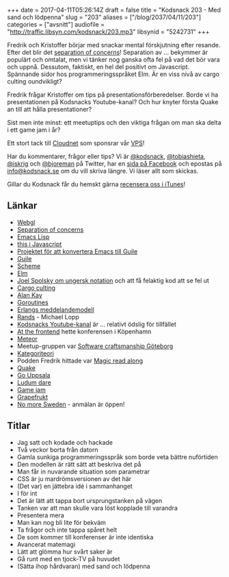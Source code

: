 +++
date = 2017-04-11T05:26:14Z
draft = false
title = "Kodsnack 203 - Med sand och lödpenna"
slug = "203"
aliases = ["/blog/2037/04/11/203"]
categories = ["avsnitt"]
audiofile = "http://traffic.libsyn.com/kodsnack/203.mp3"
libsynid = "5242731"
+++

Fredrik och Kristoffer börjar med snackar mental förskjutning efter resande. Efter det blir det [separation of concerns](https://en.wikipedia.org/wiki/Separation_of_concerns)! Separation av … bekymmer är populärt och omtalat, men vi tänker nog ganska ofta fel på vad det bör vara och uppnå. Dessutom, faktiskt, en hel del positivt om Javascript. Spännande sidor hos programmeringsspråket Elm. Är en viss nivå av cargo culting oundvikligt?

Fredrik frågar Kristoffer om tips på presentationsförberedelser. Borde vi ha presentationen på Kodsnacks Youtube-kanal? Och hur knyter första Quake an till att hålla presentationer?

Sist men inte minst: ett meetuptips och den viktiga frågan om man ska delta i ett game jam i år?

Ett stort tack till [Cloudnet](http://www.cloudnet.se) som sponsrar vår [VPS](http://en.wikipedia.org/wiki/Virtual_private_server)!

Har du kommentarer, frågor eller tips? Vi är [@kodsnack](https://www.twitter.com/kodsnack), [@tobiashieta](https://www.twitter.com/tobiashieta), [@iskrig](https://www.twitter.com/iskrig) och [@bjoreman](https://www.twitter.com/bjoreman) på Twitter, har en [sida på Facebook](https://www.facebook.com/kodsnack) och epostas på [info@kodsnack.se](mailto:info@kodsnack.se) om du vill skriva längre. Vi läser allt som skickas.

Gillar du Kodsnack får du hemskt gärna [recensera oss i iTunes](http://itunes.apple.com/se/podcast/kodsnack/id561631498?l=en)!

## Länkar ##
* [Webgl](https://en.wikipedia.org/wiki/WebGL)
* [Separation of concerns](https://en.wikipedia.org/wiki/Separation_of_concerns)
* [Emacs Lisp](https://en.wikipedia.org/wiki/Emacs_Lisp)
* [this i Javascript](https://developer.mozilla.org/en-US/docs/Web/JavaScript/Reference/Operators/this)
* [Projektet för att konvertera Emacs till Guile](https://www.emacswiki.org/emacs/GuileEmacs)
* [Guile](https://en.wikipedia.org/wiki/GNU_Guile#Guile_Scheme)
* [Scheme](https://en.wikipedia.org/wiki/Scheme_%28programming_language%29)
* [Elm](https://en.wikipedia.org/wiki/Elm_%28programming_language%29)
* [Joel Spolsky om ungersk notation](https://www.joelonsoftware.com/2005/05/11/making-wrong-code-look-wrong/) och att få felaktig kod att se fel ut
* [Cargo culting](https://en.wikipedia.org/wiki/Cargo_cult)
* [Alan Kay](https://en.wikipedia.org/wiki/Alan_Kay)
* [Goroutines](https://tour.golang.org/concurrency/1)
* [Erlangs meddelandemodell](http://trigonakis.com/blog/2011/05/26/introduction-to-erlang-message-passing/)
* [Rands](http://randsinrepose.com/) - Michael Lopp
* [Kodsnacks Youtube-kanal](https://www.youtube.com/channel/UClPP0280--K96x4JndxzC1Q) är … relativt ödslig för tillfället
* [At the frontend](http://atthefrontend.dk/) hette konferensen i Köpenhamn
* [Meteor](https://en.wikipedia.org/wiki/Meteor_%28web_framework%29)
* Meetup-gruppen var [Software craftsmanship Göteborg](https://www.meetup.com/Software-Craftsmanship-Goteborg/)
* [Kategoriteori](https://en.wikipedia.org/wiki/Category_theory)
* Podden Fredrik hittade var [Magic read along](http://www.magicreadalong.com/)
* [Quake](https://en.wikipedia.org/wiki/Quake_%28video_game%29)
* [Go Uppsala](https://www.meetup.com/Go-Uppsala)
* [Ludum dare](http://ludumdare.com/compo/)
* [Game jam](https://en.wikipedia.org/wiki/Game_jam)
* [Grapefrukt](https://twitter.com/grapefrukt/)
* [No more Sweden](http://nomoresweden.com/) - anmälan är öppen!

## Titlar ##
* Jag satt och kodade och hackade
* Två veckor borta från datorn
* Gamla sunkiga programmeringsspråk som borde veta bättre nuförtiden
* Den modellen är rätt sätt att beskriva det på
* Man får in nuvarande situation som parametrar
* CSS är ju mardrömsversionen av det här
* (Det var) en jättebra idé i sammanhanget
* I för int
* Det är lätt att tappa bort ursprungstanken på vägen
* Tanken var att man skulle vara löst kopplade till varandra
* Presentera mera
* Man kan nog bli lite för bekväm
* Ta frågor och inte tappa spåret helt
* De som kommer till konferenser är inte identiska
* Avancerat matemagi
* Lätt att glömma hur svårt saker är
* Gå runt med en tjock-TV på huvudet
* (Sätta ihop hårdvaran) med sand och lödpenna